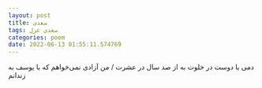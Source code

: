 ```yaml
---
layout: post
title: سعدی
tags: سعدی غزل
categories: poem
date: 2022-06-13 01:55:11.574769
---
```


دمی با دوست در خلوت به از صد سال در عشرت / من آزادی نمی‌خواهم که با یوسف به زندانم